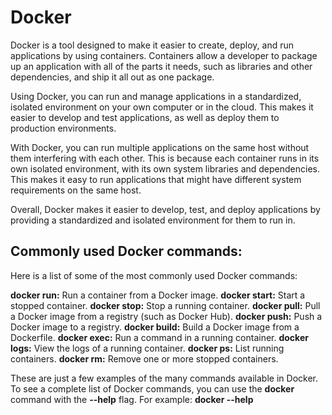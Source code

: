 # Docker

Docker is a tool designed to make it easier to create, deploy, and run applications by using containers. Containers allow a developer to package up an application with all of the parts it needs, such as libraries and other dependencies, and ship it all out as one package.

Using Docker, you can run and manage applications in a standardized, isolated environment on your own computer or in the cloud. This makes it easier to develop and test applications, as well as deploy them to production environments.

With Docker, you can run multiple applications on the same host without them interfering with each other. This is because each container runs in its own isolated environment, with its own system libraries and dependencies. This makes it easy to run applications that might have different system requirements on the same host.

Overall, Docker makes it easier to develop, test, and deploy applications by providing a standardized and isolated environment for them to run in.

## Commonly used Docker commands:

Here is a list of some of the most commonly used Docker commands:

**docker run:** Run a container from a Docker image.
**docker start:** Start a stopped container.
**docker stop:** Stop a running container.
**docker pull:** Pull a Docker image from a registry (such as Docker Hub).
**docker push:** Push a Docker image to a registry.
**docker build:** Build a Docker image from a Dockerfile.
**docker exec:** Run a command in a running container.
**docker logs:** View the logs of a running container.
**docker ps:** List running containers.
**docker rm:** Remove one or more stopped containers.

These are just a few examples of the many commands available in Docker. To see a complete list of Docker commands, you can use the **docker** command with the **--help** flag. For example: **docker --help**
